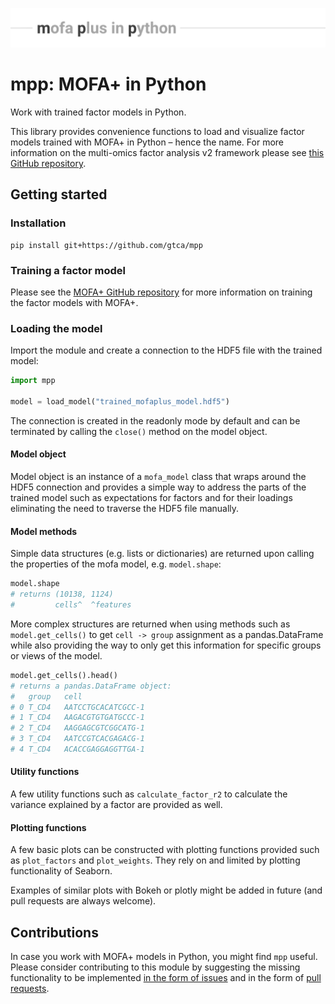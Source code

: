 ![MOFA+ in Python](img/mpp_header.png)

# mpp: MOFA+ in Python

Work with trained factor models in Python.

This library provides convenience functions to load and visualize factor models trained with MOFA+ in Python – hence the name. For more information on the multi-omics factor analysis v2 framework please see [this GitHub repository](https://github.com/bioFAM/MOFA2).

## Getting started

### Installation

```
pip install git+https://github.com/gtca/mpp
```

### Training a factor model

Please see the [MOFA+ GitHub repository](https://github.com/bioFAM/MOFA2) for more information on training the factor models with MOFA+.

### Loading the model

Import the module and create a connection to the HDF5 file with the trained model:

```python
import mpp

model = load_model("trained_mofaplus_model.hdf5")
```

The connection is created in the readonly mode by default and can be terminated by calling the `close()` method on the model object.

#### Model object

Model object is an instance of a `mofa_model` class that wraps around the HDF5 connection and provides a simple way to address the parts of the trained model such as expectations for factors and for their loadings eliminating the need to traverse the HDF5 file manually.

#### Model methods

Simple data structures (e.g. lists or dictionaries) are returned upon calling the properties of the mofa model, e.g. `model.shape`:

```python
model.shape
# returns (10138, 1124)
#         cells^  ^features
```

More complex structures are returned when using methods such as `model.get_cells()` to get `cell -> group` assignment as a pandas.DataFrame while also providing the way to only get this information for specific groups or views of the model.


```python
model.get_cells().head()
# returns a pandas.DataFrame object:
# 	group	cell
# 0	T_CD4	AATCCTGCACATCGCC-1
# 1	T_CD4	AAGACGTGTGATGCCC-1
# 2	T_CD4	AAGGAGCGTCGGCATG-1
# 3	T_CD4	AATCCGTCACGAGACG-1
# 4	T_CD4	ACACCGAGGAGGTTGA-1
```

#### Utility functions

A few utility functions such as `calculate_factor_r2` to calculate the variance explained by a factor are provided as well.

#### Plotting functions

A few basic plots can be constructed with plotting functions provided such as `plot_factors` and `plot_weights`. They rely on and limited by plotting functionality of Seaborn.

Examples of similar plots with Bokeh or plotly might be added in future (and pull requests are always welcome).


## Contributions

In case you work with MOFA+ models in Python, you might find `mpp` useful. Please consider contributing to this module by suggesting the missing functionality to be implemented [in the form of issues](https://github.com/gtca/mpp/issues) and in the form of [pull requests](https://github.com/gtca/mpp/pulls).
